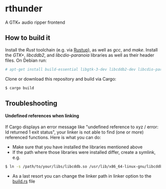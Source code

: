 # rthunder
A GTK+ audio ripper frontend

## How to build it
Install the *Rust* toolchain (e.g. via [Rustup](https://www.rust-lang.org/tools/install)), as well as *gcc*, and *make*.
Install the *GTK+*, *libcddb2*, and *libcdio-paranoia* libraries as well as their header files. On Debian run:
```bash
# apt-get install build-essential libgtk-3-dev libcddb2-dev libcdio-paranoia-dev
```

Clone or download this repository and build via Cargo:
```bash
$ cargo build
```

## Troubleshooting

#### Undefined references when linking
If Cargo displays an error message like "undefined reference to xyz / error: ld returned 1 exit status", your linker
is not able to find (one or more) referenced functions. Here is what you can do:
* Make sure that you have installed the libraries mentioned above
* If the path where those libraries were installed differ, create a symlink, e.g.
```bash
$ ln -s /path/to/your/libs/libcddb.so /usr/lib/x86_64-linux-gnu/libcddb.so
```
* As a last resort you can change the linker path in  linker option to the [build.rs](build.rs) file
